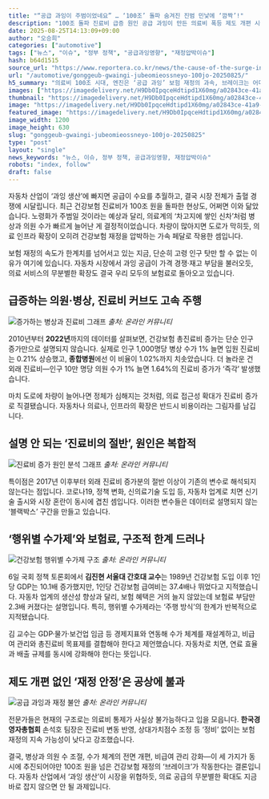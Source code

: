 ```yaml
---
title: "“공급 과잉이 주범이었네요” … ‘100조’ 돌파 숨겨진 진범 민낯에 ‘깜짝’!"
description: "100조 돌파 진료비 급증 원인 공급 과잉이 만든 의료비 폭등 제도 개편 시급성 경고 ..."
date: 2025-08-25T14:13:09+09:00
author: "오승희"
categories: ["automotive"]
tags: ["뉴스", "이슈", "정부 정책", "공급과잉영향", "재정압박이슈"]
hash: b64d1515
source_url: "https://www.reportera.co.kr/news/the-cause-of-the-surge-in-health-insurance-costs/"
url: "/automotive/gonggeub-gwaingi-jubeomieossneyo-100jo-20250825/"
h5_summary: "의료비 100조 시대, 엔진은 ‘공급 과잉’ 보험 재정의 과속, 브레이크는 어디에"
images: ["https://imagedelivery.net/H9Db0IpqceHdtipd1X60mg/a02843ce-41a9-4e4f-fbcb-335d1d533800/public", "https://imagedelivery.net/H9Db0IpqceHdtipd1X60mg/a18ec256-a500-42f0-d289-bdd34a169a00/public", "https://imagedelivery.net/H9Db0IpqceHdtipd1X60mg/f23b633a-2acc-4b1b-5a2d-84bfc7cc7300/public", "https://imagedelivery.net/H9Db0IpqceHdtipd1X60mg/a12ffc03-92f0-49a2-ba2c-825221cefb00/public", "https://imagedelivery.net/H9Db0IpqceHdtipd1X60mg/4cc839b1-1ea9-4d6d-bbf1-fb305d650300/public"]
thumbnail: "https://imagedelivery.net/H9Db0IpqceHdtipd1X60mg/a02843ce-41a9-4e4f-fbcb-335d1d533800/public"
image: "https://imagedelivery.net/H9Db0IpqceHdtipd1X60mg/a02843ce-41a9-4e4f-fbcb-335d1d533800/public"
featured_image: "https://imagedelivery.net/H9Db0IpqceHdtipd1X60mg/a02843ce-41a9-4e4f-fbcb-335d1d533800/public"
image_width: 1200
image_height: 630
slug: "gonggeub-gwaingi-jubeomieossneyo-100jo-20250825"
type: "post"
layout: "single"
news_keywords: "뉴스, 이슈, 정부 정책, 공급과잉영향, 재정압박이슈"
robots: "index, follow"
draft: false
---
```


자동차 산업이 ‘과잉 생산’에 빠지면 공급이 수요를 추월하고, 결국 시장 전체가 출혈 경쟁에 시달립니다. 최근 건강보험 진료비가 100조 원을 돌파한 현상도, 어쩌면 이와 닮았습니다. 노령화가 주범일 것이라는 예상과 달리, 의료계의 ‘차고지에 쌓인 신차’처럼 병상과 의원 수가 빠르게 늘어난 게 결정적이었습니다. 차량이 많아지면 도로가 막히듯, 의료 인프라 확장이 오히려 건강보험 재정을 압박하는 가속 페달로 작용한 셈입니다.

보험 재정의 속도가 한계치를 넘어서고 있는 지금, 단순히 고령 인구 탓만 할 수 없는 이유가 여기에 있습니다. 자동차 시장에서 과잉 공급이 가격 경쟁·재고 부담을 불러오듯, 의료 서비스의 무분별한 확장도 결국 우리 모두의 보험료로 돌아오고 있습니다.

## 급증하는 의원·병상, 진료비 커브도 고속 주행

![증가하는 병상과 진료비 그래프](https://imagedelivery.net/H9Db0IpqceHdtipd1X60mg/4cc839b1-1ea9-4d6d-bbf1-fb305d650300/public)
*출처: 온라인 커뮤니티*


2010년부터 **2022년**까지의 데이터를 살펴보면, 건강보험 총진료비 증가는 단순 인구 증가만으로 설명되지 않습니다. 실제로 인구 1,000명당 병상 수가 1% 늘면 입원 진료비는 0.21% 상승했고, **종합병원**에선 이 비율이 1.02%까지 치솟았습니다. 더 놀라운 건 외래 진료비—인구 10만 명당 의원 수가 1% 늘면 1.64%의 진료비 증가가 ‘즉각’ 발생했습니다.

마치 도로에 차량이 늘어나면 정체가 심해지는 것처럼, 의료 접근성 확대가 진료비 증가로 직결됐습니다. 자동차나 의료나, 인프라의 확장은 반드시 비용이라는 그림자를 남깁니다.

## 설명 안 되는 ‘진료비의 절반’, 원인은 복합적

![진료비 증가 원인 분석 그래프](https://imagedelivery.net/H9Db0IpqceHdtipd1X60mg/a12ffc03-92f0-49a2-ba2c-825221cefb00/public)
*출처: 온라인 커뮤니티*


특이점은 2017년 이후부터 외래 진료비 증가분의 절반 이상이 기존의 변수로 해석되지 않는다는 점입니다. 코로나19, 정책 변화, 신의료기술 도입 등, 자동차 업계로 치면 신기술 출시와 시장 혼란이 동시에 겹친 셈입니다. 이러한 변수들은 데이터로 설명되지 않는 ‘블랙박스’ 구간을 만들고 있습니다.

## ‘행위별 수가제’와 보험료, 구조적 한계 드러나

![건강보험 행위별 수가제 구조](https://imagedelivery.net/H9Db0IpqceHdtipd1X60mg/a18ec256-a500-42f0-d289-bdd34a169a00/public)
*출처: 온라인 커뮤니티*


6일 국회 정책 토론회에서 **김진현 서울대 간호대 교수**는 1989년 건강보험 도입 이후 1인당 GDP는 10.1배 증가했지만, 1인당 건강보험 급여비는 37.4배나 뛰었다고 지적했습니다. 자동차 업계의 생산성 향상과 달리, 보험 혜택은 거의 늘지 않았는데 보험료 부담만 2.3배 커졌다는 설명입니다. 특히, 행위별 수가제라는 ‘주행 방식’의 한계가 반복적으로 지적됐습니다.

김 교수는 GDP·물가·보건업 임금 등 경제지표와 연동해 수가 체계를 재설계하고, 비급여 관리와 총진료비 목표제를 결합해야 한다고 제언했습니다. 자동차로 치면, 연료 효율과 배출 규제를 동시에 강화해야 한다는 뜻입니다.

## 제도 개편 없인 ‘재정 안정’은 공상에 불과

![공급 과잉과 재정 불안](https://imagedelivery.net/H9Db0IpqceHdtipd1X60mg/f23b633a-2acc-4b1b-5a2d-84bfc7cc7300/public)
*출처: 온라인 커뮤니티*


전문가들은 현재의 구조로는 의료비 통제가 사실상 불가능하다고 입을 모읍니다. **한국경영자총협회** 손석호 팀장은 진료비 변동 반영, 상대가치점수 조정 등 ‘정비’ 없이는 보험 재정의 지속 가능성이 낮다고 강조했습니다.

결국, 병상과 의원 수 조절, 수가 체계의 전면 개편, 비급여 관리 강화—이 세 가지가 동시에 추진되어야만 100조 원을 넘은 건강보험 재정의 ‘브레이크’가 작동한다는 결론입니다. 자동차 산업에서 ‘과잉 생산’이 시장을 위협하듯, 의료 공급의 무분별한 확대도 지금 바로 잡지 않으면 안 될 과제입니다.
